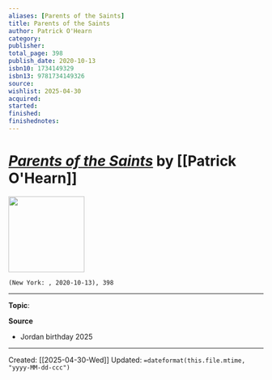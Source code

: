 ```yaml
---
aliases: [Parents of the Saints]
title: Parents of the Saints
author: Patrick O'Hearn
category: 
publisher: 
total_page: 398
publish_date: 2020-10-13
isbn10: 1734149329
isbn13: 9781734149326
source: 
wishlist: 2025-04-30
acquired: 
started: 
finished: 
finishednotes: 
---
```

# *[Parents of the Saints]()* by [[Patrick O'Hearn]]

<img src="http://books.google.com/books/content?id=XdgDzgEACAAJ&printsec=frontcover&img=1&zoom=1&source=gbs_api" width=150>

`(New York: , 2020-10-13), 398`



--- 
**Topic**: 

**Source**
- Jordan birthday 2025
 ---
Created: [[2025-04-30-Wed]]
Updated: `=dateformat(this.file.mtime, "yyyy-MM-dd-ccc")`
